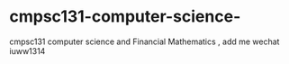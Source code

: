 # cmpsc131-computer-science-
cmpsc131 computer science  and Financial Mathematics , add me wechat iuww1314
